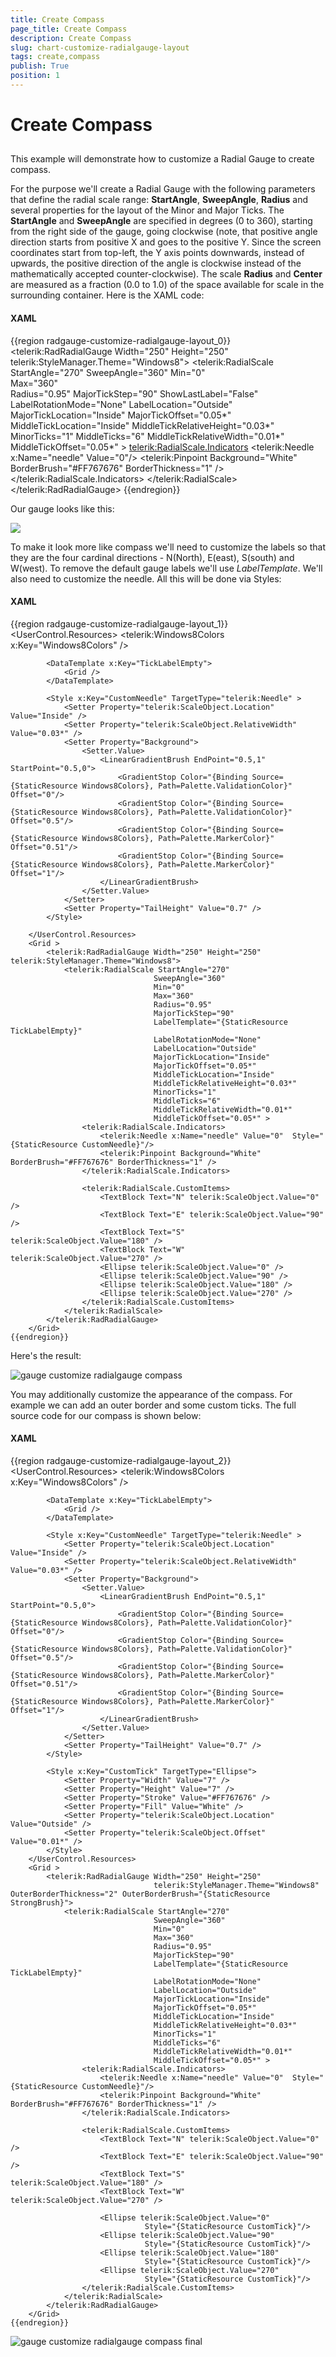 ```yaml
---
title: Create Compass
page_title: Create Compass
description: Create Compass
slug: chart-customize-radialgauge-layout
tags: create,compass
publish: True
position: 1
---
```


# Create Compass



## 

This example will demonstrate how to customize a Radial Gauge to create compass.

For the purpose we'll create a Radial Gauge with the following parameters that define the radial scale range: __StartAngle__, __SweepAngle__, __Radius__ and several properties for the layout of the Minor and Major Ticks.
        The __StartAngle__ and __SweepAngle__ are specified in degrees (0 to 360), starting from the right side of the gauge, going clockwise (note, that positive angle direction starts from positive X and goes to the positive Y.
        Since the screen coordinates start from top-left, the Y axis points downwards, instead of upwards, the positive direction of the angle is clockwise instead of the mathematically accepted counter-clockwise).
        The scale __Radius__ and __Center__ are measured as a fraction (0.0 to 1.0) of the space available for scale in the surrounding container.
Here is the XAML code:

#### __XAML__

{{region radgauge-customize-radialgauge-layout_0}}
	<telerik:RadRadialGauge Width="250" Height="250" telerik:StyleManager.Theme="Windows8">
	    <telerik:RadialScale StartAngle="270"
									SweepAngle="360"
									Min="0"  
									Max="360"    
	                                Radius="0.95"
									MajorTickStep="90" 
	                                ShowLastLabel="False"                                 
									LabelRotationMode="None"
	                                LabelLocation="Outside"
									MajorTickLocation="Inside"
	                                MajorTickOffset="0.05*"
									MiddleTickLocation="Inside"
	                                MiddleTickRelativeHeight="0.03*"
									MinorTicks="1"
									MiddleTicks="6"
	                                MiddleTickRelativeWidth="0.01*" 
	                                MiddleTickOffset="0.05*" >
	        <telerik:RadialScale.Indicators>
	            <telerik:Needle x:Name="needle" Value="0"/>
	            <telerik:Pinpoint Background="White" BorderBrush="#FF767676" BorderThickness="1" />
	        </telerik:RadialScale.Indicators>
	    </telerik:RadialScale>
	</telerik:RadRadialGauge>
	{{endregion}}



Our gauge looks like this:

![](images/gauge_customize_radialgauge.png)

To make it look more like compass we'll need to customize the labels so that they are the four cardinal directions - N(North), E(east), S(south) and W(west). To remove the default gauge labels we'll use *LabelTemplate*.
       We'll also need to customize the needle. All this will be done via Styles:



#### __XAML__

{{region radgauge-customize-radialgauge-layout_1}}
	 <UserControl.Resources>
	        <telerik:Windows8Colors x:Key="Windows8Colors" />
	        <SolidColorBrush x:Key="AccentBrush" Color="{Binding Source={StaticResource Windows8Colors}, Path=Palette.AccentColor}" />
	        <SolidColorBrush x:Key="ValidationBrush" Color="{Binding Source={StaticResource Windows8Colors}, Path=Palette.ValidationColor}" />
	        <SolidColorBrush x:Key="BasicBrush" Color="{Binding Source={StaticResource Windows8Colors}, Path=Palette.BasicColor}" />
	        <SolidColorBrush x:Key="StrongBrush" Color="{Binding Source={StaticResource Windows8Colors}, Path=Palette.StrongColor}" />
	        <SolidColorBrush x:Key="MarkerBrush" Color="{Binding Source={StaticResource Windows8Colors}, Path=Palette.MarkerColor}" />
	
	        <DataTemplate x:Key="TickLabelEmpty">
	            <Grid />
	        </DataTemplate>
	
	        <Style x:Key="CustomNeedle" TargetType="telerik:Needle" >
	            <Setter Property="telerik:ScaleObject.Location" Value="Inside" />
	            <Setter Property="telerik:ScaleObject.RelativeWidth" Value="0.03*" />
	            <Setter Property="Background">
	                <Setter.Value>
	                    <LinearGradientBrush EndPoint="0.5,1" StartPoint="0.5,0">
	                        <GradientStop Color="{Binding Source={StaticResource Windows8Colors}, Path=Palette.ValidationColor}" Offset="0"/>
	                        <GradientStop Color="{Binding Source={StaticResource Windows8Colors}, Path=Palette.ValidationColor}" Offset="0.5"/>
	                        <GradientStop Color="{Binding Source={StaticResource Windows8Colors}, Path=Palette.MarkerColor}" Offset="0.51"/>
	                        <GradientStop Color="{Binding Source={StaticResource Windows8Colors}, Path=Palette.MarkerColor}" Offset="1"/>
	                    </LinearGradientBrush>
	                </Setter.Value>
	            </Setter>
	            <Setter Property="TailHeight" Value="0.7" />
	        </Style>
	
	    </UserControl.Resources>
	    <Grid >
	        <telerik:RadRadialGauge Width="250" Height="250" telerik:StyleManager.Theme="Windows8">
	            <telerik:RadialScale StartAngle="270"
									SweepAngle="360"
									Min="0"  
									Max="360"    
	                                Radius="0.95"
									MajorTickStep="90"     
	                                LabelTemplate="{StaticResource TickLabelEmpty}"
									LabelRotationMode="None"
	                                LabelLocation="Outside"
									MajorTickLocation="Inside"
	                                MajorTickOffset="0.05*"
									MiddleTickLocation="Inside"
	                                MiddleTickRelativeHeight="0.03*"
									MinorTicks="1"
									MiddleTicks="6"
	                                MiddleTickRelativeWidth="0.01*" 
	                                MiddleTickOffset="0.05*" >
	                <telerik:RadialScale.Indicators>
	                    <telerik:Needle x:Name="needle" Value="0"  Style="{StaticResource CustomNeedle}"/>
	                    <telerik:Pinpoint Background="White" BorderBrush="#FF767676" BorderThickness="1" />
	                </telerik:RadialScale.Indicators>
	
	                <telerik:RadialScale.CustomItems>
	                    <TextBlock Text="N" telerik:ScaleObject.Value="0" />
	                    <TextBlock Text="E" telerik:ScaleObject.Value="90" />
	                    <TextBlock Text="S" telerik:ScaleObject.Value="180" />
	                    <TextBlock Text="W" telerik:ScaleObject.Value="270" />
	                    <Ellipse telerik:ScaleObject.Value="0" />
	                    <Ellipse telerik:ScaleObject.Value="90" />
	                    <Ellipse telerik:ScaleObject.Value="180" />
	                    <Ellipse telerik:ScaleObject.Value="270" />
	                </telerik:RadialScale.CustomItems>
	            </telerik:RadialScale>
	        </telerik:RadRadialGauge>
	    </Grid>
	{{endregion}}



Here's the result:

![gauge customize radialgauge compass](images/gauge_customize_radialgauge_compass.PNG)

You may additionally customize the appearance of the compass. For example we can add an outer border and some custom ticks. The full source code for our compass is shown below:

#### __XAML__

{{region radgauge-customize-radialgauge-layout_2}}
	 <UserControl.Resources>
	        <telerik:Windows8Colors x:Key="Windows8Colors" />
	        <SolidColorBrush x:Key="AccentBrush" Color="{Binding Source={StaticResource Windows8Colors}, Path=Palette.AccentColor}" />
	        <SolidColorBrush x:Key="ValidationBrush" Color="{Binding Source={StaticResource Windows8Colors}, Path=Palette.ValidationColor}" />
	        <SolidColorBrush x:Key="BasicBrush" Color="{Binding Source={StaticResource Windows8Colors}, Path=Palette.BasicColor}" />
	        <SolidColorBrush x:Key="StrongBrush" Color="{Binding Source={StaticResource Windows8Colors}, Path=Palette.StrongColor}" />
	        <SolidColorBrush x:Key="MarkerBrush" Color="{Binding Source={StaticResource Windows8Colors}, Path=Palette.MarkerColor}" />
	
	        <DataTemplate x:Key="TickLabelEmpty">
	            <Grid />
	        </DataTemplate>
	
	        <Style x:Key="CustomNeedle" TargetType="telerik:Needle" >
	            <Setter Property="telerik:ScaleObject.Location" Value="Inside" />
	            <Setter Property="telerik:ScaleObject.RelativeWidth" Value="0.03*" />
	            <Setter Property="Background">
	                <Setter.Value>
	                    <LinearGradientBrush EndPoint="0.5,1" StartPoint="0.5,0">
	                        <GradientStop Color="{Binding Source={StaticResource Windows8Colors}, Path=Palette.ValidationColor}" Offset="0"/>
	                        <GradientStop Color="{Binding Source={StaticResource Windows8Colors}, Path=Palette.ValidationColor}" Offset="0.5"/>
	                        <GradientStop Color="{Binding Source={StaticResource Windows8Colors}, Path=Palette.MarkerColor}" Offset="0.51"/>
	                        <GradientStop Color="{Binding Source={StaticResource Windows8Colors}, Path=Palette.MarkerColor}" Offset="1"/>
	                    </LinearGradientBrush>
	                </Setter.Value>
	            </Setter>
	            <Setter Property="TailHeight" Value="0.7" />
	        </Style>
	
	        <Style x:Key="CustomTick" TargetType="Ellipse">
	            <Setter Property="Width" Value="7" />
	            <Setter Property="Height" Value="7" />
	            <Setter Property="Stroke" Value="#FF767676" />
	            <Setter Property="Fill" Value="White" />
	            <Setter Property="telerik:ScaleObject.Location" Value="Outside" />
	            <Setter Property="telerik:ScaleObject.Offset" Value="0.01*" />
	        </Style>
	    </UserControl.Resources>
	    <Grid >
	        <telerik:RadRadialGauge Width="250" Height="250" 
	                                telerik:StyleManager.Theme="Windows8" OuterBorderThickness="2" OuterBorderBrush="{StaticResource StrongBrush}">
	            <telerik:RadialScale StartAngle="270"
									SweepAngle="360"
									Min="0"  
									Max="360"    
	                                Radius="0.95"
									MajorTickStep="90"     
	                                LabelTemplate="{StaticResource TickLabelEmpty}"
									LabelRotationMode="None"
	                                LabelLocation="Outside"
									MajorTickLocation="Inside"
	                                MajorTickOffset="0.05*"
									MiddleTickLocation="Inside"
	                                MiddleTickRelativeHeight="0.03*"
									MinorTicks="1"
									MiddleTicks="6"
	                                MiddleTickRelativeWidth="0.01*" 
	                                MiddleTickOffset="0.05*" >
	                <telerik:RadialScale.Indicators>
	                    <telerik:Needle x:Name="needle" Value="0"  Style="{StaticResource CustomNeedle}"/>
	                    <telerik:Pinpoint Background="White" BorderBrush="#FF767676" BorderThickness="1" />
	                </telerik:RadialScale.Indicators>
	
	                <telerik:RadialScale.CustomItems>
	                    <TextBlock Text="N" telerik:ScaleObject.Value="0" />
	                    <TextBlock Text="E" telerik:ScaleObject.Value="90" />
	                    <TextBlock Text="S" telerik:ScaleObject.Value="180" />
	                    <TextBlock Text="W" telerik:ScaleObject.Value="270" />
	                    
	                    <Ellipse telerik:ScaleObject.Value="0"
	                              Style="{StaticResource CustomTick}"/>
	                    <Ellipse telerik:ScaleObject.Value="90" 
	                              Style="{StaticResource CustomTick}"/>
	                    <Ellipse telerik:ScaleObject.Value="180"
	                              Style="{StaticResource CustomTick}"/>
	                    <Ellipse telerik:ScaleObject.Value="270" 
	                              Style="{StaticResource CustomTick}"/>
	                </telerik:RadialScale.CustomItems>
	            </telerik:RadialScale>
	        </telerik:RadRadialGauge>
	    </Grid>
	{{endregion}}



![gauge customize radialgauge compass final](images/gauge_customize_radialgauge_compass_final.PNG)
